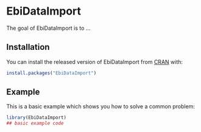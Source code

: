 
# EbiDataImport

<!-- badges: start -->
<!-- badges: end -->

The goal of EbiDataImport is to ...

## Installation

You can install the released version of EbiDataImport from [CRAN](https://CRAN.R-project.org) with:

``` r
install.packages("EbiDataImport")
```

## Example

This is a basic example which shows you how to solve a common problem:

``` r
library(EbiDataImport)
## basic example code
```

